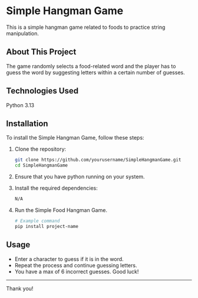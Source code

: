 # Simple Hangman Game
This is a simple hangman game related to foods to practice string manipulation. 

## About This Project
The game randomly selects a food-related word and the player has to guess the word by suggesting letters within a certain number of guesses.

## Technologies Used
Python 3.13

## Installation
To install the Simple Hangman Game, follow these steps:

1. Clone the repository:
    ```bash
    git clone https://github.com/yourusername/SimpleHangmanGame.git
    cd SimpleHangmanGame
    ```

2. Ensure that you have python running on your system.

3. Install the required dependencies:
    ```bash
    N/A
    ```

4. Run the Simple Food Hangman Game.
    ```bash
    # Example command
    pip install project-name
    ```

## Usage
- Enter a character to guess if it is in the word.
- Repeat the process and continue guessing letters.
- You have a max of 6 incorrect guesses. Good luck!

---
Thank you!